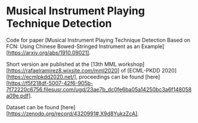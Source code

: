 # Musical Instrument Playing Technique Detection

Code for paper [Musical Instrument Playing Technique Detection Based on FCN: Using Chinese Bowed-Stringed Instrument as an Example][https://arxiv.org/abs/1910.09021].

Short version are published at the [13th MML workshop][https://rafaelramirez8.wixsite.com/mml2020] of [ECML-PKDD 2020][https://ecmlpkdd2020.net/], proceedings can be found [here][https://f5f218df-5007-42f6-905b-7f72220c6756.filesusr.com/ugd/23ae7b_dc0fe6ba05a14250bc3a6f148058a09e.pdf].

Dataset can be found [here][https://zenodo.org/record/4320991#.X9d8YukzZcA].

